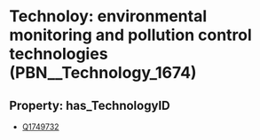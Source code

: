 # Technoloy: __environmental monitoring and pollution control technologies__ (PBN__Technology_1674)

## Property: has_TechnologyID

* [Q1749732](Q1749732)

